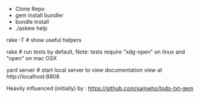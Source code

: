 
* Clone Repo
* gem install bundler
* bundle install
* ./askew help

rake -T # show useful helpers

rake # run tests by default, Note: tests require "xdg-open" on linux and "open" on mac OSX

yard server # start local server to view documentation
view at http://localhost:8808


Heavily influenced (initially) by : https://github.com/samwho/todo-txt-gem
